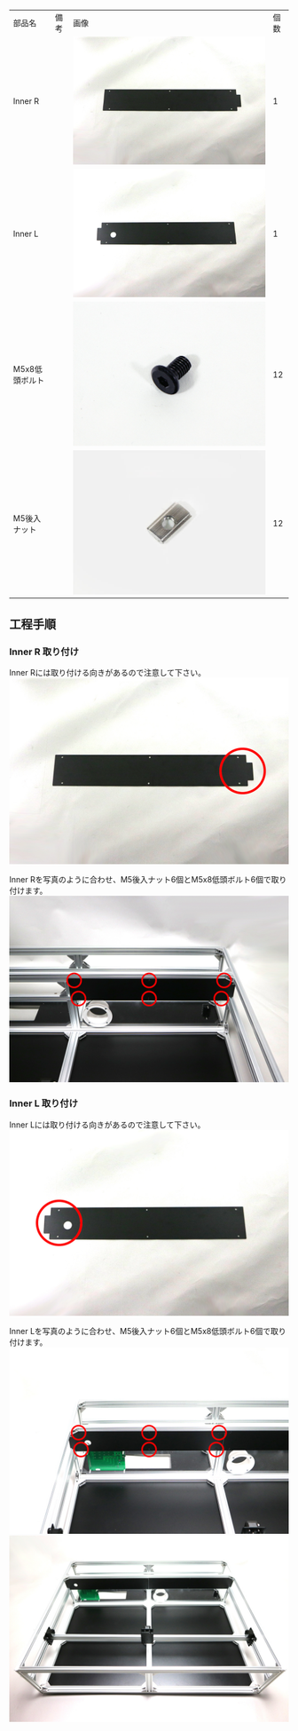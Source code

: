 <table class="packing-list">
    <tbody>
        <tr>
            <td>部品名</td>
            <td>備考</td>
            <td class="packing-img">画像</td>
            <td>個数</td>
        </tr>
        <tr>
            <td>Inner R</td>
            <td></td>
            <td><img src="./images/packing/053.jpg" alt="Inner R"/></td>
            <td>1</td>
        </tr>
        <tr>
            <td>Inner L</td>
            <td></td>
            <td><img src="./images/packing/060.jpg" alt="Inner L"/></td>
            <td>1</td>
        </tr>
        <tr>
            <td>M5x8低頭ボルト</td>
            <td></td>
            <td><img src="./images/packing/145.jpg" alt="M5x8低頭ボルト"/></td>
            <td>12</td>
        </tr>
        <tr>
            <td>M5後入ナット</td>
            <td></td>
            <td><img src="./images/packing/139.jpg" alt="M5後入ナット"/></td>
            <td>12</td>
        </tr>
    </tbody>
</table>

## 工程手順

### Inner R 取り付け

Inner Rには取り付ける向きがあるので注意して下さい。
<img src="./images/014/01.jpg"/>

Inner Rを写真のように合わせ、M5後入ナット6個とM5x8低頭ボルト6個で取り付けます。
<img src="./images/014/03.jpg"/>

### Inner L 取り付け

Inner Lには取り付ける向きがあるので注意して下さい。
<img src="./images/014/02.jpg"/>

Inner Lを写真のように合わせ、M5後入ナット6個とM5x8低頭ボルト6個で取り付けます。
<img src="./images/014/05.jpg"/>
<img src="./images/014/07.jpg"/>
